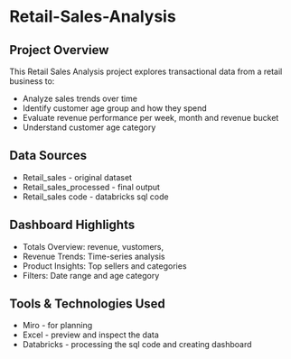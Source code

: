 # Retail-Sales-Analysis

## Project Overview

This Retail Sales Analysis project explores transactional data from a retail business to:
- Analyze sales trends over time
- Identify customer age group and how they spend
- Evaluate revenue performance per week, month and revenue bucket
- Understand customer age category

## Data Sources

- Retail_sales - original dataset
- Retail_sales_processed - final output
- Retail_sales code - databricks sql code

## Dashboard Highlights

- Totals Overview: revenue, vustomers, 
- Revenue Trends: Time-series analysis
- Product Insights: Top sellers and categories
- Filters: Date range and age category

## Tools & Technologies Used

- Miro - for planning
- Excel - preview and inspect the data
- Databricks - processing the sql code and creating dashboard

